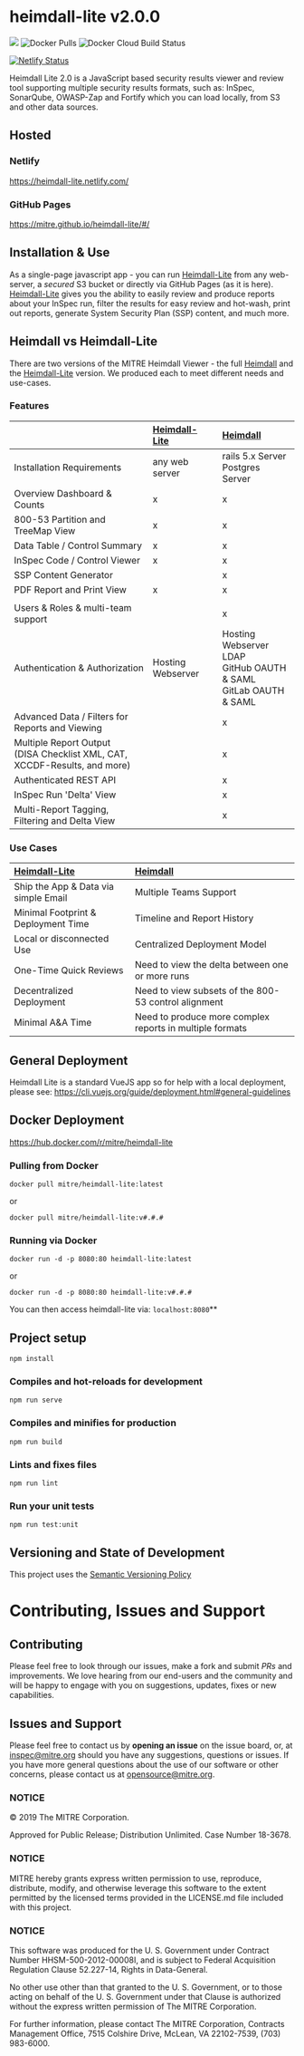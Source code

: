 # heimdall-lite v2.0.0

![](https://github.com/mitre/heimdall-lite/workflows/heimdall-vuetify/badge.svg)
![Docker Pulls](https://img.shields.io/docker/pulls/mitre/heimdall-lite?label=Docker%20Hub%20Pulls)
![Docker Cloud Build Status](https://img.shields.io/docker/cloud/build/mitre/heimdall-lite)

[![Netlify Status](https://api.netlify.com/api/v1/badges/2b914cc2-27b8-4469-86bb-32bfad03aaa1/deploy-status)](https://app.netlify.com/sites/heimdall-lite/deploys)

Heimdall Lite 2.0 is a JavaScript based security results viewer and review tool supporting multiple security results formats, such as: InSpec, SonarQube, OWASP-Zap and Fortify which you can load locally, from S3 and other data sources.

## Hosted

### Netlify

<https://heimdall-lite.netlify.com/>

### GitHub Pages

<https://mitre.github.io/heimdall-lite/#/>

## Installation & Use

As a single-page javascript app - you can run [Heimdall-Lite](https://github.com/mitre/heimdall-lite/) from any web-server, a _secured_ S3 bucket or directly via GitHub Pages (as it is here). [Heimdall-Lite](https://github.com/mitre/heimdall-lite/) gives you the ability to easily review and produce reports about your InSpec run, filter the results for easy review and hot-wash, print out reports, generate System Security Plan (SSP) content, and much more.

## Heimdall vs Heimdall-Lite

There are two versions of the MITRE Heimdall Viewer - the full [Heimdall](https://github.com/mitre/heimdall/) and the [Heimdall-Lite](https://github.com/mitre/heimdall-lite/) version. We produced each to meet different needs and use-cases.

### Features

|                                                                                | [Heimdall-Lite](https://github.com/mitre/heimdall-lite/) | [Heimdall](https://github.com/mitre/heimdall/)                                |
| :----------------------------------------------------------------------------- | :------------------------------------------------------- | :---------------------------------------------------------------------------- |
| Installation Requirements                                                      | any web server                                           | rails 5.x Server <br /> Postgres Server                                       |
| Overview Dashboard & Counts                                                    | x                                                        | x                                                                             |
| 800-53 Partition and TreeMap View                                              | x                                                        | x                                                                             |
| Data Table / Control Summary                                                   | x                                                        | x                                                                             |
| InSpec Code / Control Viewer                                                   | x                                                        | x                                                                             |
| SSP Content Generator                                                          |                                                          | x                                                                             |
| PDF Report and Print View                                                      | x                                                        | x                                                                             |
|                                                                                |                                                          |                                                                               |
| Users & Roles & multi-team support                                             |                                                          | x                                                                             |
| Authentication & Authorization                                                 | Hosting Webserver                                        | Hosting Webserver<br />LDAP<br />GitHub OAUTH & SAML<br />GitLab OAUTH & SAML |
| Advanced Data / Filters for Reports and Viewing                                |                                                          | x                                                                             |
| Multiple Report Output<br />(DISA Checklist XML, CAT, XCCDF-Results, and more) |                                                          | x                                                                             |
| Authenticated REST API                                                         |                                                          | x                                                                             |
| InSpec Run 'Delta' View                                                        |                                                          | x                                                                             |
| Multi-Report Tagging, Filtering and Delta View                                 |                                                          | x                                                                             |

### Use Cases

| [Heimdall-Lite](https://github.com/mitre/heimdall-lite/) | [Heimdall](https://github.com/mitre/heimdall/)           |
| :------------------------------------------------------- | :------------------------------------------------------- |
| Ship the App & Data via simple Email                     | Multiple Teams Support                                   |
| Minimal Footprint & Deployment Time                      | Timeline and Report History                              |
| Local or disconnected Use                                | Centralized Deployment Model                             |
| One-Time Quick Reviews                                   | Need to view the delta between one or more runs          |
| Decentralized Deployment                                 | Need to view subsets of the 800-53 control alignment     |
| Minimal A&A Time                                         | Need to produce more complex reports in multiple formats |

## General Deployment

Heimdall Lite is a standard VueJS app so for help with a local deployment, please see: <https://cli.vuejs.org/guide/deployment.html#general-guidelines>

## Docker Deployment

<https://hub.docker.com/r/mitre/heimdall-lite>

### Pulling from Docker

`docker pull mitre/heimdall-lite:latest`

or

`docker pull mitre/heimdall-lite:v#.#.#`

### Running via Docker

`docker run -d -p 8080:80 heimdall-lite:latest`

or

`docker run -d -p 8080:80 heimdall-lite:v#.#.#`

You can then access heimdall-lite via: `localhost:8080`\*\*

## Project setup

```
npm install
```

### Compiles and hot-reloads for development

```
npm run serve
```

### Compiles and minifies for production

```
npm run build
```

### Lints and fixes files

```
npm run lint
```

### Run your unit tests

```
npm run test:unit
```

## Versioning and State of Development

This project uses the [Semantic Versioning Policy](https://semver.org/)

# Contributing, Issues and Support

## Contributing

Please feel free to look through our issues, make a fork and submit _PRs_ and improvements. We love hearing from our end-users and the community and will be happy to engage with you on suggestions, updates, fixes or new capabilities.

## Issues and Support

Please feel free to contact us by **opening an issue** on the issue board, or, at [inspec@mitre.org](mailto:inspec@mitre.org) should you have any suggestions, questions or issues. If you have more general questions about the use of our software or other concerns, please contact us at [opensource@mitre.org](mailto:opensource@mitre.org).

### NOTICE

© 2019 The MITRE Corporation.

Approved for Public Release; Distribution Unlimited. Case Number 18-3678.

### NOTICE

MITRE hereby grants express written permission to use, reproduce, distribute, modify, and otherwise leverage this software to the extent permitted by the licensed terms provided in the LICENSE.md file included with this project.

### NOTICE

This software was produced for the U. S. Government under Contract Number HHSM-500-2012-00008I, and is subject to Federal Acquisition Regulation Clause 52.227-14, Rights in Data-General.

No other use other than that granted to the U. S. Government, or to those acting on behalf of the U. S. Government under that Clause is authorized without the express written permission of The MITRE Corporation.

For further information, please contact The MITRE Corporation, Contracts Management Office, 7515 Colshire Drive, McLean, VA 22102-7539, (703) 983-6000.
